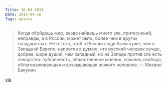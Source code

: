 ```yaml
---
Title: 16-04-2014
Date: 2014-04-16
Tags: цитаты
---
```


<div class="text"><blockquote>Когда обойдешь мир, везде найдешь много зла, притеснений, неправды, а в России, может быть, более чем в других государствах. Не оттого, чтоб в России люди были хуже, чем в Западной Европе; напротив я думаю, что русский человек лучше, добрее, шире душой, чем западный; но на Западе против зла есть лекарства: публичность, общественное мнение, наконец свобода, облагораживающая и возвышающая всякого человека. — Михаил Бакунин</blockquote>

<a href="http://mi3ch.livejournal.com/2532643.html">via</a></div>
